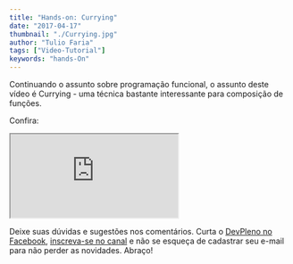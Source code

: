```yaml
---
title: "Hands-on: Currying"
date: "2017-04-17"
thumbnail: "./Currying.jpg"
author: "Tulio Faria"
tags: ["Video-Tutorial"]
keywords: "hands-On"
---
```


Continuando o assunto sobre programação funcional, o assunto deste vídeo é Currying - uma técnica bastante interessante para composição de funções. 

Confira:

<div class="embed-responsive embed-responsive-16by9 mb-4">
  <iframe class="embed-responsive-item" src="https://www.youtube.com/embed/rec4I8zfYjc" allowfullscreen></iframe>
</div>

Deixe suas dúvidas e sugestões nos comentários. Curta o [DevPleno no Facebook](https://www.facebook.com/devpleno), [inscreva-se no canal](https://www.youtube.com/devplenocom) e não se esqueça de cadastrar seu e-mail para não perder as novidades. Abraço!